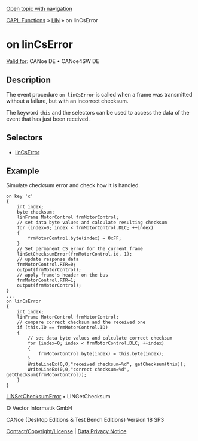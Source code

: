 [Open topic with navigation](../../../../../CANoeDEFamily.htm#Topics/CAPLFunctions/LIN/EventProcedures/CAPLfunctionOnLINCsError.md)

[CAPL Functions](../../CAPLfunctions.md) » [LIN](../CAPLfunctionsLINOverview.md) » on linCsError

# on linCsError

[Valid for](../../../Shared/FeatureAvailability.md):  CANoe DE • CANoe4SW DE

## Description

The event procedure `on linCsError` is called when a frame was transmitted without a failure, but with an incorrect checksum.

The keyword `this` and the selectors can be used to access the data of the event that has just been received.

## Selectors

- [linCsError](../Selectors/CAPLfunctionLINCSError.md)

## Example

Simulate checksum error and check how it is handled.

```plaintext
on key 'c'
{
    int index;
    byte checksum;
    linFrame MotorControl frmMotorControl;
    // set data byte values and calculate resulting checksum
    for (index=0; index < frmMotorControl.DLC; ++index)
    {
        frmMotorControl.byte(index) = 0xFF;
    }
    // Set permanent CS error for the current frame
    linSetChecksumError(frmMotorControl.id, 1);
    // update response data
    frmMotorControl.RTR=0;
    output(frmMotorControl);  
    // apply frame's header on the bus
    frmMotorControl.RTR=1;
    output(frmMotorControl);
}
...
on linCsError
{
    int index;
    linFrame MotorControl frmMotorControl;
    // compare correct checksum and the received one
    if (this.ID == frmMotorControl.ID)
    {
        // set data byte values and calculate correct checksum
        for (index=0; index < frmMotorControl.DLC; ++index)
        {
            frmMotorControl.byte(index) = this.byte(index);
        }
        WriteLineEx(0,0,"received checksum=%d", getChecksum(this));
        WriteLineEx(0,0,"correct checksum=%d", getChecksum(frmMotorControl));
    }
}
```

[LINSetChecksumError](../Functions/CAPLfunctionLINSetChecksumError.md) • LINGetChecksum

© Vector Informatik GmbH

CANoe (Desktop Editions & Test Bench Editions) Version 18 SP3

[Contact/Copyright/License](../../../Shared/ContactCopyrightLicense.md) | [Data Privacy Notice](https://www.vector.com/int/en/company/get-info/privacy-policy/)